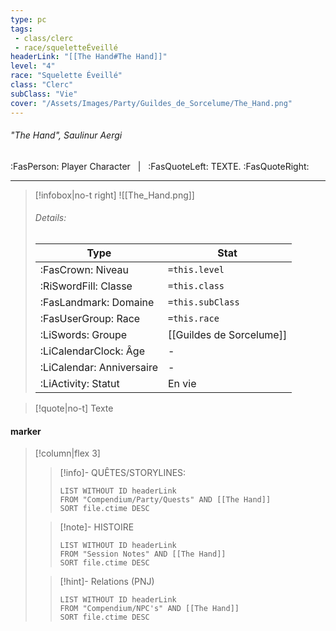 ```yaml
---
type: pc
tags:
 - class/clerc
 - race/squeletteÉveillé
headerLink: "[[The Hand#The Hand]]"
level: "4"
race: "Squelette Éveillé"
class: "Clerc"
subClass: "Vie"
cover: "/Assets/Images/Party/Guildes_de_Sorcelume/The_Hand.png"
---
```


###### "The Hand", Saulinur Aergi
:FasPerson: Player Character &nbsp; | &nbsp; :FasQuoteLeft: TEXTE. :FasQuoteRight:
___
> [!infobox|no-t right]
> ![[The_Hand.png]]
> ###### Details:
> | Type | Stat |
> | ---- | ---- |
> | :FasCrown: Niveau   | `=this.level` |
> | :RiSwordFill: Classe |  `=this.class`|
> | :FasLandmark: Domaine |  `=this.subClass`|
> |  :FasUserGroup: Race |  `=this.race`|
> |  :LiSwords: Groupe |  [[Guildes de Sorcelume]] |
> |  :LiCalendarClock: Âge | - |
> |  :LiCalendar: Anniversaire | - |
> | :LiActivity: Statut | En vie |

> [!quote|no-t]
> Texte
 
#### marker
> [!column|flex 3]
>> [!info]- QUÊTES/STORYLINES:
>>```dataview
>>LIST WITHOUT ID headerLink
>>FROM "Compendium/Party/Quests" AND [[The Hand]]
>>SORT file.ctime DESC
>
>>[!note]- HISTOIRE
>>```dataview
>>LIST WITHOUT ID headerLink
>>FROM "Session Notes" AND [[The Hand]]
>>SORT file.ctime DESC
>
>>[!hint]- Relations (PNJ)
>>```dataview
>>LIST WITHOUT ID headerLink
>>FROM "Compendium/NPC's" AND [[The Hand]]
>>SORT file.ctime DESC
>>
```image-layout-masonry-3

```